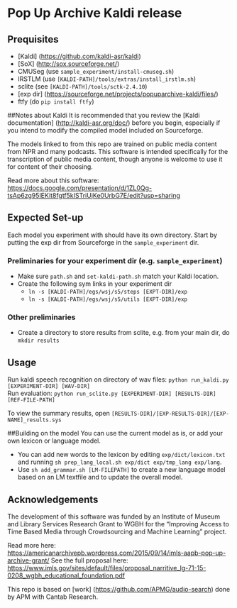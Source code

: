 # Pop Up Archive Kaldi release
## Prequisites
* [Kaldi] (https://github.com/kaldi-asr/kaldi)
* [SoX] (http://sox.sourceforge.net/)
* CMUSeg (use `sample_experiment/install-cmuseg.sh`)
* IRSTLM (use `[KALDI-PATH]/tools/extras/install_irstlm.sh`)
* sclite (see `[KALDI-PATH]/tools/sctk-2.4.10`)
* [exp dir] (https://sourceforge.net/projects/popuparchive-kaldi/files/)
* ftfy (do `pip install ftfy`)

##Notes about Kaldi
It is recommended that you review the [Kaldi documentation] (http://kaldi-asr.org/doc/) before you begin, especially if you intend to modify the compiled model included on Sourceforge.

The models linked to from this repo are trained on public media content from NPR and many podcasts. This software is intended specifically for the transcription of public media content, though anyone is welcome to use it for content of their choosing.

Read more about this software: https://docs.google.com/presentation/d/1ZL0Qg-tsAp6zg95IEKit8fgtf5kISTriUjKe0UrbG7E/edit?usp=sharing

## Expected Set-up
Each model you experiment with should have its own directory. Start by putting the exp dir from Sourceforge in the `sample_experiment` dir.
### Preliminaries for your experiment dir (e.g. `sample_experiment`)
* Make sure `path.sh` and `set-kaldi-path.sh` match your Kaldi location.
* Create the following sym links in your experiment dir
	* `ln -s [KALDI-PATH]/egs/wsj/s5/steps [EXPT-DIR]/exp`
	* `ln -s [KALDI-PATH]/egs/wsj/s5/utils [EXPT-DIR]/exp`

### Other preliminaries
* Create a directory to store results from sclite, e.g. from your main dir, do `mkdir results`

## Usage
Run kaldi speech recognition on directory of wav files: 
`python run_kaldi.py [EXPERIMENT-DIR] [WAV-DIR]`  
Run evaluation:
`python run_sclite.py [EXPERIMENT-DIR] [RESULTS-DIR] [REF-FILE-PATH]`

To view the summary results, open `[RESULTS-DIR]/[EXP-RESULTS-DIR]/[EXP-NAME]_results.sys`

##Building on the model
You can use the current model as is, or add your own lexicon or language model.
* You can add new words to the lexicon by editing `exp/dict/lexicon.txt` and running `sh prep_lang_local.sh exp/dict exp/tmp_lang exp/lang`. 
* Use `sh add_grammar.sh [LM-FILEPATH]` to create a new language model based on an LM textfile and to update the overall model.

## Acknowledgements
The development of this software was funded by an Institute of Museum and Library Services Research Grant to WGBH for the “Improving Access to Time Based Media through Crowdsourcing and Machine Learning” project. 

Read more here: https://americanarchivepb.wordpress.com/2015/09/14/imls-aapb-pop-up-archive-grant/
See the full proposal here: https://www.imls.gov/sites/default/files/proposal_narritive_lg-71-15-0208_wgbh_educational_foundation.pdf

This repo is based on [work] (https://github.com/APMG/audio-search) done by APM with Cantab Research.
